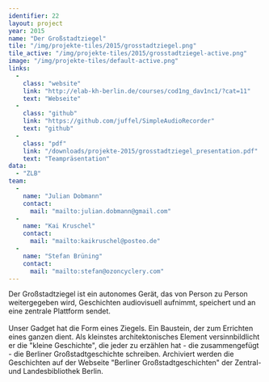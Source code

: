 ```yaml
---
identifier: 22
layout: project
year: 2015
name: "Der Großstadtziegel"
tile: "/img/projekte-tiles/2015/grosstadtziegel.png"
tile_active: "/img/projekte-tiles/2015/grosstadtziegel-active.png"
image: "/img/projekte-tiles/default-active.png"
links:
  -
    class: "website"
    link: "http://elab-kh-berlin.de/courses/cod1ng_dav1nc1/?cat=11"
    text: "Webseite"
  -
    class: "github"
    link: "https://github.com/juffel/SimpleAudioRecorder"
    text: "github"
  -
    class: "pdf"
    link: "/downloads/projekte-2015/grosstadtziegel_presentation.pdf"
    text: "Teampräsentation"
data:
  - "ZLB"
team:
  -
    name: "Julian Dobmann"
    contact:
      mail: "mailto:julian.dobmann@gmail.com"
  -
    name: "Kai Kruschel"
    contact:
      mail: "mailto:kaikruschel@posteo.de"
  -
    name: "Stefan Brüning"
    contact:
      mail: "mailto:stefan@ozoncyclery.com"
---
```

Der Großstadtziegel ist ein autonomes Gerät, das von Person zu Person weitergegeben wird, Geschichten audiovisuell
aufnimmt, speichert und an eine zentrale Plattform sendet.<br /><br />Unser Gadget hat die Form eines Ziegels. Ein
Baustein, der zum Errichten eines ganzen dient. Als kleinstes architektonisches Element versinnbildlicht er die
\"kleine Geschichte\", die jeder zu erzählen hat - die zusammengefügt - die Berliner Großstadtgeschichte schreiben.
Archiviert werden die Geschichten auf der Webseite \"Berliner Großstadtgeschichten\" der Zentral- und Landesbibliothek
Berlin.
